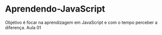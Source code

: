 # Aprendendo-JavaScript
Objetivo é focar na aprendizagem em JavaScript e com o tempo perceber a diferença.
Aula 01